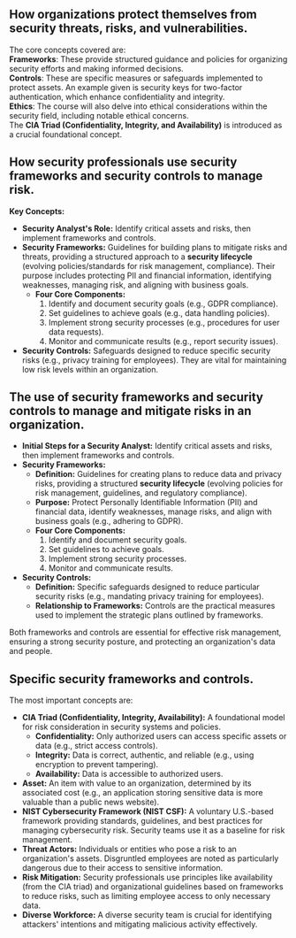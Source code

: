 ## How organizations protect themselves from security threats, risks, and vulnerabilities.
The core concepts covered are:\
**Frameworks**: These provide structured guidance and policies for organizing security efforts and making informed decisions.\
**Controls**: These are specific measures or safeguards implemented to protect assets. An example given is security keys for two-factor authentication, which enhance confidentiality and integrity.\
**Ethics**: The course will also delve into ethical considerations within the security field, including notable ethical concerns.  \
The **CIA Triad (Confidentiality, Integrity, and Availability)** is introduced as a crucial foundational concept.

## How security professionals use **security frameworks** and **security controls** to manage risk.

**Key Concepts:**

* **Security Analyst's Role:** Identify critical assets and risks, then implement frameworks and controls.
* **Security Frameworks:** Guidelines for building plans to mitigate risks and threats, providing a structured approach to a **security lifecycle** (evolving policies/standards for risk management, compliance). Their purpose includes protecting PII and financial information, identifying weaknesses, managing risk, and aligning with business goals.
    * **Four Core Components:**
        1.  Identify and document security goals (e.g., GDPR compliance).
        2.  Set guidelines to achieve goals (e.g., data handling policies).
        3.  Implement strong security processes (e.g., procedures for user data requests).
        4.  Monitor and communicate results (e.g., report security issues).
* **Security Controls:** Safeguards designed to reduce specific security risks (e.g., privacy training for employees). They are vital for maintaining low risk levels within an organization.

## The use of **security frameworks** and **security controls** to manage and mitigate risks in an organization.

* **Initial Steps for a Security Analyst:** Identify critical assets and risks, then implement frameworks and controls.
* **Security Frameworks:**
    * **Definition:** Guidelines for creating plans to reduce data and privacy risks, providing a structured **security lifecycle** (evolving policies for risk management, guidelines, and regulatory compliance).
    * **Purpose:** Protect Personally Identifiable Information (PII) and financial data, identify weaknesses, manage risks, and align with business goals (e.g., adhering to GDPR).
    * **Four Core Components:**
        1.  Identify and document security goals.
        2.  Set guidelines to achieve goals.
        3.  Implement strong security processes.
        4.  Monitor and communicate results.
* **Security Controls:**
    * **Definition:** Specific safeguards designed to reduce particular security risks (e.g., mandating privacy training for employees).
    * **Relationship to Frameworks:** Controls are the practical measures used to implement the strategic plans outlined by frameworks.

Both frameworks and controls are essential for effective risk management, ensuring a strong security posture, and protecting an organization's data and people.

## Specific security frameworks and controls. 

The most important concepts are:

* **CIA Triad (Confidentiality, Integrity, Availability):** A foundational model for risk consideration in security systems and policies.
    * **Confidentiality:** Only authorized users can access specific assets or data (e.g., strict access controls).
    * **Integrity:** Data is correct, authentic, and reliable (e.g., using encryption to prevent tampering).
    * **Availability:** Data is accessible to authorized users.
* **Asset:** An item with value to an organization, determined by its associated cost (e.g., an application storing sensitive data is more valuable than a public news website).
* **NIST Cybersecurity Framework (NIST CSF):** A voluntary U.S.-based framework providing standards, guidelines, and best practices for managing cybersecurity risk. Security teams use it as a baseline for risk management.
* **Threat Actors:** Individuals or entities who pose a risk to an organization's assets. Disgruntled employees are noted as particularly dangerous due to their access to sensitive information.
* **Risk Mitigation:** Security professionals use principles like availability (from the CIA triad) and organizational guidelines based on frameworks to reduce risks, such as limiting employee access to only necessary data.
* **Diverse Workforce:** A diverse security team is crucial for identifying attackers' intentions and mitigating malicious activity effectively.
